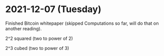 # 2021-12-07 (Tuesday)

Finished Bitcoin whitepaper (skipped Computations so far, will do
that on another reading).

2^2 squared (two to power of 2)

2^3 cubed (two to power of 3)
